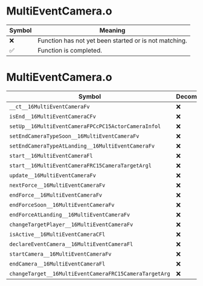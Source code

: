 # MultiEventCamera.o
| Symbol | Meaning 
| ------------- | ------------- 
| :x: | Function has not yet been started or is not matching. 
| :white_check_mark: | Function is completed. 


# MultiEventCamera.o
| Symbol | Decompiled? |
| ------------- | ------------- |
| `__ct__16MultiEventCameraFv` | :x: |
| `isEnd__16MultiEventCameraCFv` | :x: |
| `setUp__16MultiEventCameraFPCcPC15ActorCameraInfol` | :x: |
| `setEndCameraTypeSoon__16MultiEventCameraFv` | :x: |
| `setEndCameraTypeAtLanding__16MultiEventCameraFv` | :x: |
| `start__16MultiEventCameraFl` | :x: |
| `start__16MultiEventCameraFRC15CameraTargetArgl` | :x: |
| `update__16MultiEventCameraFv` | :x: |
| `nextForce__16MultiEventCameraFv` | :x: |
| `endForce__16MultiEventCameraFv` | :x: |
| `endForceSoon__16MultiEventCameraFv` | :x: |
| `endForceAtLanding__16MultiEventCameraFv` | :x: |
| `changeTargetPlayer__16MultiEventCameraFv` | :x: |
| `isActive__16MultiEventCameraCFl` | :x: |
| `declareEventCamera__16MultiEventCameraFl` | :x: |
| `startCamera__16MultiEventCameraFv` | :x: |
| `endCamera__16MultiEventCameraFl` | :x: |
| `changeTarget__16MultiEventCameraFRC15CameraTargetArg` | :x: |
